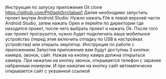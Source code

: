 Инструкция по запуску приложения
Git clone https://github.com/Ph0sph0rrr/labap1
Далее необходимо запустить проект внутри Android Studio:
Нужно нажать File в левой верхней части Android Studio, затем нажать Open и перейти по директории где находится проект, после чего выбрать проект и нажать Ok.
После того как проект прогрузится, нужно будет подключить ваше мобильное устройство (перед этия включить отладку по USB в настройках устройства) или открыть эмулятор.
Инструкция по работе с приложением
Запустив приложение вам будут доступны 3 кнопки: камера, звонок, сайт. Нажав на кнопку камра должна открыться камера. При нажатии на кнопку звонок, открывается телефон с заранее набранным номером. И при нажатии на кнопку сайт автоматически открывается сайт с указанной ссылкой
